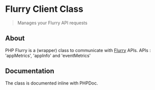 # Flurry Client Class
> Manages your Flurry API requests

## About

PHP Flurry is a (wrapper) class to communicate with [Flurry](http://www.flurry.com) APIs.
APIs : 'appMetrics', 'appInfo' and 'eventMetrics'

## Documentation

The class is documented inline with PHPDoc.